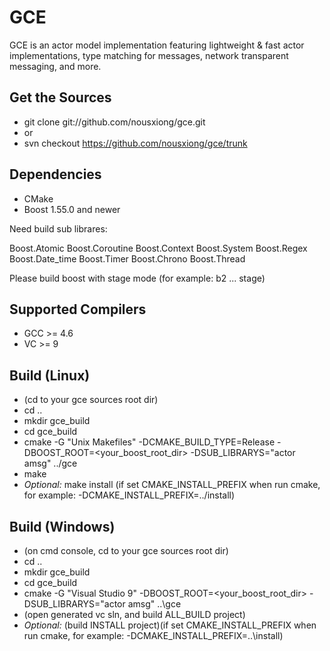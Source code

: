 GCE
=======

GCE is an actor model implementation featuring lightweight & fast
actor implementations, type matching for messages,
network transparent messaging, and more.

Get the Sources
---------------

* git clone git://github.com/nousxiong/gce.git
* or
* svn checkout https://github.com/nousxiong/gce/trunk

Dependencies
------------

* CMake
* Boost 1.55.0 and newer

Need build sub librares:

Boost.Atomic 
Boost.Coroutine 
Boost.Context 
Boost.System 
Boost.Regex 
Boost.Date_time 
Boost.Timer 
Boost.Chrono 
Boost.Thread

Please build boost with stage mode (for example: b2 ... stage)

Supported Compilers
-------------------

* GCC >= 4.6
* VC >= 9

Build (Linux)
-----------

* (cd to your gce sources root dir)
* cd ..
* mkdir gce_build
* cd gce_build
* cmake -G "Unix Makefiles" -DCMAKE_BUILD_TYPE=Release -DBOOST_ROOT=<your_boost_root_dir> -DSUB_LIBRARYS="actor amsg" ../gce
* make
* *Optional:* make install (if set CMAKE_INSTALL_PREFIX when run cmake, for example: -DCMAKE_INSTALL_PREFIX=../install)

Build (Windows)
-----------

* (on cmd console, cd to your gce sources root dir)
* cd ..
* mkdir gce_build
* cd gce_build
* cmake -G "Visual Studio 9" -DBOOST_ROOT=<your_boost_root_dir> -DSUB_LIBRARYS="actor amsg" ..\gce
* (open generated vc sln, and build ALL_BUILD project)
* *Optional:* (build INSTALL project)(if set CMAKE_INSTALL_PREFIX when run cmake, for example: -DCMAKE_INSTALL_PREFIX=..\install)

